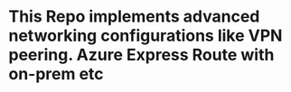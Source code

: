 <h1>This Repo implements advanced networking configurations like VPN peering. Azure Express Route with on-prem etc</h1>
